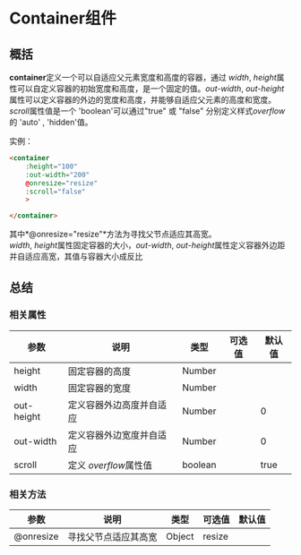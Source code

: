 # Container组件

## 概括 
**container**定义一个可以自适应父元素宽度和高度的容器，通过 *width*, *height*属性可以自定义容器的初始宽度和高度，是一个固定的值。*out-width*, *out-height*属性可以定义容器的外边的宽度和高度，并能够自适应父元素的高度和宽度。*scroll*属性值是一个 'boolean'可以通过"true" 或 "false" 分别定义样式*overflow*的 'auto' , 'hidden'值。

实例：
```html
<container
    :height="100"
    :out-width="200"
    @onresize="resize"
    :scroll="false"
    >

</container>
```
其中*@onresize="resize"*方法为寻找父节点适应其高宽。  
*width*, *height*属性固定容器的大小，*out-width*, *out-height*属性定义容器外边距并自适应高宽，其值与容器大小成反比
## 总结

### 相关属性
| 参数       | 说明                     | 类型    | 可选值 | 默认值 |
| ---------- | ------------------------ | ------- | ------ | ------ |
| height     | 固定容器的高度           | Number  |        |        |
| width      | 固定容器的宽度           | Number  |        |        |
| out-height | 定义容器外边高度并自适应 | Number  |        | 0      |
| out-width  | 定义容器外边宽度并自适应 | Number  |        | 0      |
| scroll     | 定义 *overflow*属性值    | boolean |        | true   |
### 相关方法
| 参数      | 说明                 | 类型   | 可选值 | 默认值 |
| --------- | -------------------- | ------ | ------ | ------ |
| @onresize | 寻找父节点适应其高宽 | Object | resize |        |